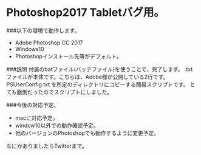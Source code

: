 # Photoshop2017 Tabletバグ用。

###以下の環境で動作します。
- Adobe Photoshop CC 2017
- Windows10
- Photoshopインストール先等がデフォルト。

###説明
付属のbatファイル(バッチファイル)を使うことで、完了します。
.txtファイルが本体です。こちらは、Adobe様が公開している2行です。
PSUserConfig.txt を所定のディレクトリにコピーする簡易スクリプトです。
とても面倒だったのでスクリプトにしました。

###今後の対応予定。
- macに対応予定。
- window10以外での動作確認予定。
- 他のバージョンのPhotoshopでも動作するように変更予定。

なにかありましたらTwitterまで。
